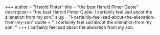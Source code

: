 +++
author = "Harold Pinter"
title = "the best Harold Pinter Quote"
description = "the best Harold Pinter Quote: I certainly feel sad about the alienation from my son."
slug = "i-certainly-feel-sad-about-the-alienation-from-my-son"
quote = '''I certainly feel sad about the alienation from my son.'''
+++
I certainly feel sad about the alienation from my son.
